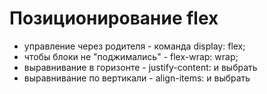 # Позиционирование flex

 - управление через родителя - команда display: flex;
 - чтобы блоки не "поджимались" - flex-wrap: wrap;
 - выравнивание в горизонте - justify-content: и выбрать
 - выравнивание по вертикали - align-items: и выбрать
